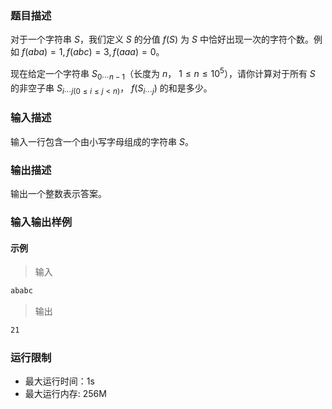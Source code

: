 ### 题目描述

对于一个字符串 $S$，我们定义 $S$ 的分值 $f(S)$ 为 $S$ 中恰好出现一次的字符个数。例如 $f(aba)=1,f(abc)=3,f(aaa)=0$。

现在给定一个字符串 $S_{0⋯n−1}$（长度为 $n$，
$1≤n≤10^5$），请你计算对于所有 $S$ 的非空子串 $S_{i⋯j(0≤i≤j<n)}$，
$f(S_{i⋯j})$ 的和是多少。

### 输入描述

输入一行包含一个由小写字母组成的字符串 $S$。

### 输出描述

输出一个整数表示答案。

### 输入输出样例

#### 示例

> 输入

```txt
ababc
```

> 输出

```txt
21
```

### 运行限制

- 最大运行时间：1s
- 最大运行内存: 256M
